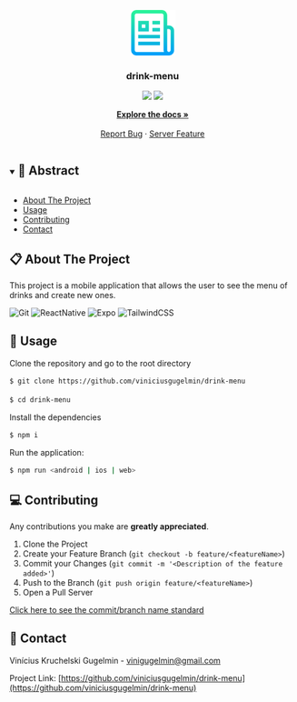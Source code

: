<p align="center">
  <a href="https://github.com/viniciusgugelmin/drink-menu">
    <img src="readme.png" alt="readme-logo" width="80" height="80">
  </a>

  <h3 align="center">
    drink-menu
  </h3>
  <p align="center">
    <img src="https://img.shields.io/badge/author-viniciusgugelmin-1E90FF?style=flat-square" />
    <img src="https://img.shields.io/github/languages/count/viniciusgugelmin/drink-menu?color=1E90FF&style=flat-square" />
  </p>
  <p align="center">
    <a href="https://github.com/viniciusgugelmin/drink-menu/blob/master/README.md"><strong>Explore the docs »</strong></a>
    <br />
    <br />
    <a href="https://github.com/viniciusgugelmin/drink-menu/issues">Report Bug</a>
    ·
    <a href="https://github.com/viniciusgugelmin/drink-menu/issues">Server Feature</a>
  </p>
</p>

<details open="open">
  <summary><h2 style="display: inline-block">📜 Abstract</h2></summary>

- [About The Project](#about-the-project)
- [Usage](#usage)
- [Contributing](#contributing)
- [Contact](#contact)

</details>

<a name="about-the-project"></a>

## 📋 About The Project

This project is a mobile application that allows the user to see the menu of drinks and create new ones.

![Git](https://img.shields.io/badge/git-%23F05033.svg?style=for-the-badge&logo=git&logoColor=white)
![ReactNative](https://img.shields.io/badge/ReactNative-20232A?style=for-the-badge&logo=react&logoColor=61DAFB)
![Expo](https://img.shields.io/badge/expo-000020?style=for-the-badge&logo=expo&logoColor=white)
![TailwindCSS](https://img.shields.io/badge/tailwindcss-38B2AC?style=for-the-badge&logo=tailwind-css&logoColor=white)

<a name="usage"></a>

## 🏁 Usage

Clone the repository and go to the root directory

```bash
$ git clone https://github.com/viniciusgugelmin/drink-menu

$ cd drink-menu
```

Install the dependencies

```bash
$ npm i
```

Run the application:

```bash
$ npm run <android | ios | web>
```

<a name="contributing"></a>

## 💻 Contributing

Any contributions you make are **greatly appreciated**.

1. Clone the Project
2. Create your Feature Branch (`git checkout -b feature/<featureName>`)
3. Commit your Changes (`git commit -m '<Description of the feature added>'`)
4. Push to the Branch (`git push origin feature/<featureName>`)
5. Open a Pull Server

<a href="https://github.com/viniciusgugelmin/drink-menu/blob/master/docs/commits-standard.png">
Click here to see the commit/branch name standard
</a>

<a name="contact"></a>

## 📧 Contact

Vinícius Kruchelski Gugelmin - vinigugelmin@gmail.com

Project Link: [https://github.com/viniciusgugelmin/drink-menu](https://github.com/viniciusgugelmin/drink-menu)